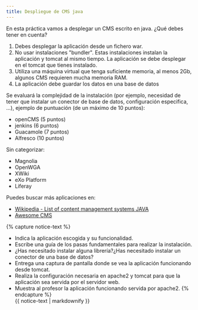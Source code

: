 ```yaml
---
title: Despliegue de CMS java
---
```


En esta práctica vamos a desplegar un CMS escrito en java. ¿Qué debes tener en cuenta?

1. Debes desplegar la aplicación desde un fichero war. 
2. No usar instalaciones "bundler". Estas instalaciones instalan la aplicación y tomcat al mismo tiempo. La aplicación se debe desplegar en el tomcat que tienes instalado.
3. Utiliza una máquina virtual que tenga suficiente memoria, al menos 2Gb, algunos CMS requieren mucha memoria RAM.
4. La aplicación debe guardar los datos en una base de datos

Se evaluará la complejidad de la instalación (por ejemplo, necesidad de tener que instalar un conector de base de datos, configuración especifica, ...), ejemplo de puntuación (de un máximo de 10 puntos):

* openCMS (5 puntos)
* jenkins (6 puntos)
* Guacamole (7 puntos)
* Alfresco (10 puntos)

Sin categorizar:

* Magnolia
* OpenWGA
* XWiki
* eXo Platform
* Liferay

Puedes buscar más aplicaciones en:

* [Wikipedia - List of content management systems JAVA ](https://en.wikipedia.org/wiki/List_of_content_management_systems#Java)
* [Awesome CMS](https://github.com/postlight/awesome-cms#java)

{% capture notice-text %}
* Indica la aplicación escogida y su funcionalidad.
* Escribe una guía de los pasas fundamentales para realizar la instalación.
* ¿Has necesitado instalar alguna librería?¿Has necesitado instalar un conector de una base de datos?
* Entrega una captura de pantalla donde se vea la aplicación funcionando desde tomcat.
* Realiza la configuración necesaria en apache2 y tomcat para que la aplicación sea servida por el servidor web.
* Muestra al profesor la aplicación funcionando servida por apache2.
{% endcapture %}<div class="notice--info">{{ notice-text | markdownify }}</div>
